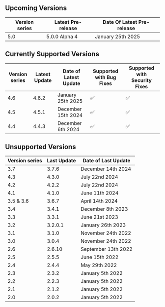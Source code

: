 ## Upcoming Versions

| Version series | Latest Pre-release | Date Of Latest Pre-release |
|-|-|-|
| 5.0 | 5.0.0 Alpha 4 | January 25th 2025 |

## Currently Supported Versions

| Version series | Latest Update | Date of Latest Update | Supported with Bug Fixes | Supported with Security Fixes |
|-|-|-|-|-|
| 4.6 | 4.6.2 | January 25th 2025 | :white_check_mark: | :white_check_mark: | 
| 4.5 | 4.5.1 | December 15th 2024 | :white_check_mark: | :white_check_mark: | 
| 4.4 | 4.4.3 | December 6th 2024 | :white_check_mark: | :white_check_mark: | 

## Unsupported Versions

| Version series | Last Update | Date of Last Update |
|-|-|-|
| 3.7 | 3.7.6 | December 14th 2024 |
| 4.3 | 4.3.0 | July 22nd 2024 |
| 4.2 | 4.2.2 | July 22nd 2024 |
| 4.1 | 4.1.0 | June 11th 2024 |
| 3.5 & 3.6 | 3.6.7 | April 14th 2024 |
| 3.4 | 3.4.1 | December 8th 2023 |
| 3.3 | 3.3.1 | June 21st 2023 |
| 3.2 | 3.2.0.1 | January 26th 2023 |
| 3.1 | 3.1.0 | November 24th 2022 |
| 3.0 | 3.0.4 | November 24th 2022 |
| 2.6 | 2.6.10 | September 13th 2022 |
| 2.5 | 2.5.5 | June 15th 2022 |
| 2.4 | 2.4.4 | May 29th 2022 | 
| 2.3 | 2.3.2 | January 5th 2022 |
| 2.2 | 2.2.3 | January 5th 2022 | 
| 2.1 | 2.1.2 | January 5th 2022 |
| 2.0 | 2.0.2 | January 5th 2022 |

